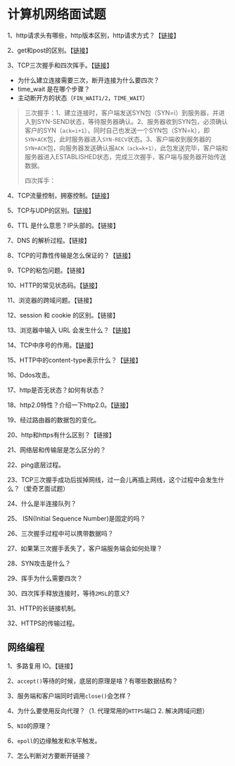 # 计算机网络面试题

1、http请求头有哪些，http版本区别，http请求方式？【[链接](../network-communication-and-programming/computer-network/application-layer-protocol-http.md#ban-ben-li-shi)】

2、get和post的区别。【[链接](../network-communication-and-programming/computer-network/application-layer-protocol-http.md#3get-he-post)】

3、TCP三次握手和四次挥手。【[链接](../network-communication-and-programming/computer-network/transport-layer-protocol-tcp.md#3tcp-lian-jie-he-shi-fang)】

* 为什么建立连接需要三次，断开连接为什么要四次？
* time\_wait 是在哪个步骤？
* 主动断开方的状态（`FIN_WAIT1/2`，`TIME_WAIT`）

> 三次握手：1、建立连接时，客户端发送SYN包（SYN=i）到服务器，并进入到SYN-SEND状态，等待服务器确认。2、服务器收到SYN包，必须确认客户的SYN（`ack=i+1`），同时自己也发送一个SYN包（SYN=k），即`SYN+ACK`包，此时服务器进入`SYN-RECV`状态。3、客户端收到服务器的`SYN+ACK`包，向服务器发送确认报`ACK（ack=k+1）`，此包发送完毕，客户端和服务器进入ESTABLISHED状态，完成三次握手，客户端与服务器开始传送数据。
>
> 四次挥手：

4、TCP流量控制，拥塞控制。【[链接](../network-communication-and-programming/computer-network/transport-layer-protocol-tcp.md#7tcp-ke-kao-xing-zhi-liu-liang-kong-zhi)】

5、TCP与UDP的区别。【[链接](../network-communication-and-programming/computer-network/transport-layer-protocol-udp.md#4udp-he-tcp-de-qu-bie)】

6、TTL 是什么意思？IP头部的。【链接】

7、DNS 的解析过程。【链接】

8、TCP的可靠性传输是怎么保证的？【[链接](../network-communication-and-programming/computer-network/transport-layer-protocol-tcp.md#5tcp-ke-kao-xing-zhi-bao-ying-da-xu-lie-hao)】

9、TCP的粘包问题。【链接】

10、HTTP的常见状态码。【[链接](../network-communication-and-programming/computer-network/application-layer-protocol-http.md#3-zhuang-tai-ma)】

11、浏览器的跨域问题。【链接】

12、session 和 cookie 的区别。【链接】

13、浏览器中输入 URL 会发生什么？【[链接](../network-communication-and-programming/computer-network/application-layer-protocol-http.md#gong-zuo-yuan-li)】

14、TCP中序号的作用。【[链接](../network-communication-and-programming/computer-network/transport-layer-protocol-tcp.md#5tcp-ke-kao-xing-zhi-bao-ying-da-xu-lie-hao)】

15、HTTP中的content-type表示什么？【[链接](../network-communication-and-programming/computer-network/application-layer-protocol-http.md#qing-qiu-xiao-xi-request)】

16、Ddos攻击。

17、http是否无状态？如何有状态？

18、http2.0特性？介绍一下http2.0。【[链接](../network-communication-and-programming/computer-network/application-layer-protocol-http.md#4-http-2)】

19、经过路由器的数据包的变化。

20、http和https有什么区别？【链接】

21、网络层和传输层是怎么区分的？

22、ping底层过程。

23、TCP三次握手成功后拔掉网线，过一会儿再插上网线，这个过程中会发生什么？（爱奇艺面试题）

24、什么是半连接队列？

25、 ISN\(Initial Sequence Number\)是固定的吗？ 

26、三次握手过程中可以携带数据吗？ 

27、如果第三次握手丢失了，客户端服务端会如何处理？ 

28、SYN攻击是什么？ 

29、挥手为什么需要四次？ 

30、四次挥手释放连接时，等待`2MSL`的意义?

31、HTTP的长链接机制。

32、HTTPS的传输过程。

## 网络编程

1、多路复用 IO。【链接】

2、`accept()`等待的时候，底层的原理是啥？有哪些数据结构？

3、服务端和客户端同时调用`close()`会怎样？

4、为什么要使用反向代理？（1. 代理常用的`HTTPS`端口 2. 解决跨域问题）

5、`NIO`的原理？

6、`epoll`的边缘触发和水平触发。

7、怎么判断对方要断开链接？



